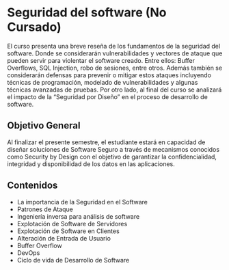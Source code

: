 # Seguridad del software (No Cursado)

El curso presenta una breve reseña de los fundamentos de la seguridad del
software. Donde se considerarán vulnerabilidades y vectores de ataque que
pueden servir para violentar el software creado. Entre ellos: Buffer Overflows,
SQL Injection, robo de sesiones, entre otros. Además también se considerarán defensas para prevenir o mitigar estos ataques incluyendo técnicas de
programación, modelado de vulnerabilidades y algunas técnicas avanzadas
de pruebas. Por otro lado, al final del curso se analizará el impacto de la
“Seguridad por Diseño” en el proceso de desarrollo de software.

## Objetivo General
Al finalizar el presente semestre, el estudiante estará en capacidad de diseñar
soluciones de Software Seguro a través de mecanismos conocidos como
Security by Design con el objetivo de garantizar la confidencialidad, integridad
y disponibilidad de los datos en las aplicaciones.

## Contenidos

- La importancia de la Seguridad en el Software
- Patrones de Ataque
- Ingeniería inversa para análisis de software
- Explotación de Software de Servidores
- Explotación de Software en Clientes
- Alteración de Entrada de Usuario
- Buffer Overflow
- DevOps
- Ciclo de vida de Desarrollo de Software
